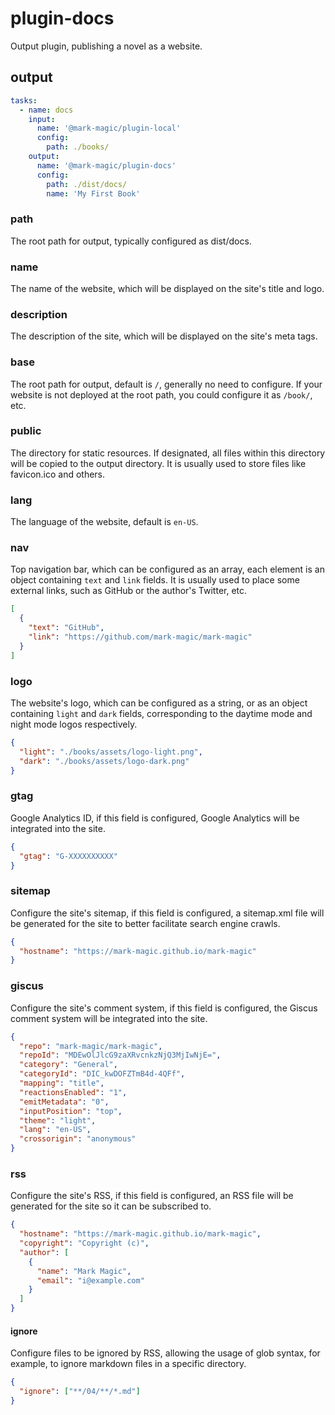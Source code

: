 # plugin-docs

Output plugin, publishing a novel as a website.

## output

```yaml
tasks:
  - name: docs
    input:
      name: '@mark-magic/plugin-local'
      config:
        path: ./books/
    output:
      name: '@mark-magic/plugin-docs'
      config:
        path: ./dist/docs/
        name: 'My First Book'
```

### path

The root path for output, typically configured as dist/docs.

### name

The name of the website, which will be displayed on the site's title and logo.

### description

The description of the site, which will be displayed on the site's meta tags.

### base

The root path for output, default is `/`, generally no need to configure. If your website is not deployed at the root path, you could configure it as `/book/`, etc.

### public

The directory for static resources. If designated, all files within this directory will be copied to the output directory. It is usually used to store files like favicon.ico and others.

### lang

The language of the website, default is `en-US`.

### nav

Top navigation bar, which can be configured as an array, each element is an object containing `text` and `link` fields. It is usually used to place some external links, such as GitHub or the author's Twitter, etc.

```json
[
  {
    "text": "GitHub",
    "link": "https://github.com/mark-magic/mark-magic"
  }
]
```

### logo

The website's logo, which can be configured as a string, or as an object containing `light` and `dark` fields, corresponding to the daytime mode and night mode logos respectively.

```json
{
  "light": "./books/assets/logo-light.png",
  "dark": "./books/assets/logo-dark.png"
}
```

### gtag

Google Analytics ID, if this field is configured, Google Analytics will be integrated into the site.

```json
{
  "gtag": "G-XXXXXXXXXX"
}
```

### sitemap

Configure the site's sitemap, if this field is configured, a sitemap.xml file will be generated for the site to better facilitate search engine crawls.

```json
{
  "hostname": "https://mark-magic.github.io/mark-magic"
}
```

### giscus

Configure the site's comment system, if this field is configured, the Giscus comment system will be integrated into the site.

```json
{
  "repo": "mark-magic/mark-magic",
  "repoId": "MDEwOlJlcG9zaXRvcnkzNjQ3MjIwNjE=",
  "category": "General",
  "categoryId": "DIC_kwDOFZTmB4d-4QFf",
  "mapping": "title",
  "reactionsEnabled": "1",
  "emitMetadata": "0",
  "inputPosition": "top",
  "theme": "light",
  "lang": "en-US",
  "crossorigin": "anonymous"
}
```

### rss

Configure the site's RSS, if this field is configured, an RSS file will be generated for the site so it can be subscribed to.

```json
{
  "hostname": "https://mark-magic.github.io/mark-magic",
  "copyright": "Copyright (c)",
  "author": [
    {
      "name": "Mark Magic",
      "email": "i@example.com"
    }
  ]
}
```

#### ignore

Configure files to be ignored by RSS, allowing the usage of glob syntax, for example, to ignore markdown files in a specific directory.

```json
{
  "ignore": ["**/04/**/*.md"]
}
```
